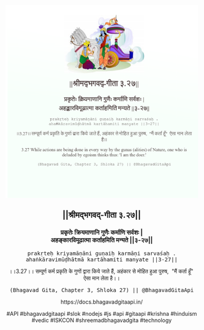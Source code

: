 <img src="../../asset/BG_3_27.png"/>
<center><h2>||श्रीमद्‍भगवद्‍-गीता ३.२७||</h2>
<h3>प्रकृतेः क्रियमाणानि गुणैः कर्माणि सर्वशः |<br/>अहङ्कारविमूढात्मा कर्ताहमिति मन्यते ||३-२७||</h3>
<pre>prakṛteḥ kriyamāṇāni guṇaiḥ karmāṇi sarvaśaḥ .<br/>ahaṅkāravimūḍhātmā kartāhamiti manyate ||3-27||</pre>
<p>।।3.27।। सम्पूर्ण कर्म प्रकृति के गुणों द्वारा किये जाते हैं, अहंकार से मोहित हुआ पुरुष,  "मैं कर्ता हूँ"  ऐसा मान लेता है।।</p>
<pre>(Bhagavad Gita, Chapter 3, Shloka 27) || @BhagavadGitaApi</pre><p>https://docs.bhagavadgitaapi.in/</p><p>#API #bhagavadgitaapi #slok #nodejs #js #api #gitaapi #krishna #hinduism #vedic #ISKCON #shreemadbhagavadgita #technology</p></center>